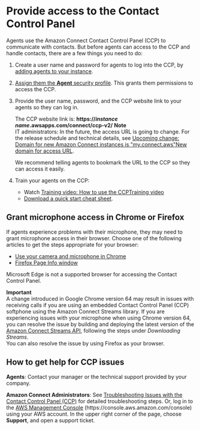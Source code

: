 # Provide access to the Contact Control Panel<a name="amazon-connect-contact-control-panel"></a>

Agents use the Amazon Connect Contact Control Panel \(CCP\) to communicate with contacts\. But before agents can access to the CCP and handle contacts, there are a few things you need to do: 

1. Create a user name and password for agents to log into the CCP, by [adding agents to your instance](user-management.md)\.

1. [Assign them the **Agent** security profile](assign-security-profile.md)\. This grants them permissions to access the CCP\.

1. Provide the user name, password, and the CCP website link to your agents so they can log in\. 

   The CCP website link is: **https://*instance name*\.awsapps\.com/connect/ccp\-v2/**
**Note**  
IT administrators: In the future, the access URL is going to change\. For the release schedule and technical details, see [Upcoming change: Domain for new Amazon Connect instances is "my\.connect\.aws"New domain for access URL](amazon-connect-release-notes.md#new-domain)\. 

   We recommend telling agents to bookmark the URL to the CCP so they can access it easily\.

1. Train your agents on the CCP:
   + Watch [Training video: How to use the CCPTraining video](ccp-video-training.md)
   + [Download a quick start cheat sheet](https://connectivitytest.s3.amazonaws.com/CCP_Agent_QuickStart_20200615.pptx)\.

## Grant microphone access in Chrome or Firefox<a name="accessing-microphone"></a>

If agents experience problems with their microphone, they may need to grant microphone access in their browser\. Choose one of the following articles to get the steps appropriate for your browser:
+ [Use your camera and microphone in Chrome](https://support.google.com/chrome/answer/2693767?hl=en)
+ [Firefox Page Info window](https://support.mozilla.org/en-US/kb/firefox-page-info-window)

Microsoft Edge is not a supported browser for accessing the Contact Control Panel\.

**Important**  
A change introduced in Google Chrome version 64 may result in issues with receiving calls if you are using an embedded Contact Control Panel \(CCP\) softphone using the Amazon Connect Streams library\. If you are experiencing issues with your microphone when using Chrome version 64, you can resolve the issue by building and deploying the latest version of the [Amazon Connect Streams API](https://github.com/aws/amazon-connect-streams/blob/master/Documentation.md#downloading-streams), following the steps under *Downloading Streams*\.  
You can also resolve the issue by using Firefox as your browser\.

## How to get help for CCP issues<a name="how-to-get-help-for-ccp-issues"></a>

**Agents**: Contact your manager or the technical support provided by your company\. 

**Amazon Connect Administrators**: See [Troubleshooting Issues with the Contact Control Panel \(CCP\)](troubleshooting.md) for detailed troubleshooting steps\. Or, log in to the [AWS Management Console](https://console.aws.amazon.com/console) \(https://console\.aws\.amazon\.com/console\) using your AWS account\. In the upper right corner of the page, choose **Support**, and open a support ticket\.